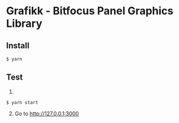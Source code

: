 # Grafikk - Bitfocus Panel Graphics Library

## Install
```
$ yarn 
```

## Test
1. 
```
$ yarn start
```
2. Go to http://127.0.0.1:3000
